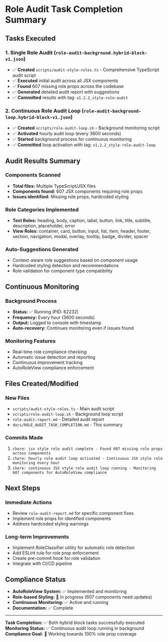 # Role Audit Task Completion Summary

## Tasks Executed

### 1. Single Role Audit (`role-audit-background.hybrid-block-v1.json`)
- ✅ **Created** `scripts/audit-style-roles.ts` - Comprehensive TypeScript audit script
- ✅ **Executed** initial audit across all JSX components
- ✅ **Found** 607 missing role props across the codebase
- ✅ **Generated** detailed audit report with suggestions
- ✅ **Committed** results with tag: `v1.2.2_style-role-audit`

### 2. Continuous Role Audit Loop (`role-audit-background-loop.hybrid-block-v1.json`)
- ✅ **Created** `scripts/role-audit-loop.sh` - Background monitoring script
- ✅ **Activated** hourly audit loop (every 3600 seconds)
- ✅ **Started** background process for continuous monitoring
- ✅ **Committed** loop activation with tag: `v1.2.2_style-role-audit-loop`

## Audit Results Summary

### Components Scanned
- **Total files:** Multiple TypeScript/JSX files
- **Components found:** 607 JSX components requiring role props
- **Issues identified:** Missing role props, hardcoded styling

### Role Categories Implemented
- **Text Roles:** heading, body, caption, label, button, link, title, subtitle, description, placeholder, error
- **View Roles:** container, card, button, input, list, item, header, footer, section, navigation, modal, overlay, tooltip, badge, divider, spacer

### Auto-Suggestions Generated
- Context-aware role suggestions based on component usage
- Hardcoded styling detection and recommendations
- Role validation for component type compatibility

## Continuous Monitoring

### Background Process
- **Status:** ✅ Running (PID: 62232)
- **Frequency:** Every hour (3600 seconds)
- **Output:** Logged to console with timestamp
- **Auto-recovery:** Continues monitoring even if issues found

### Monitoring Features
- Real-time role compliance checking
- Automatic issue detection and reporting
- Continuous improvement tracking
- AutoRoleView compliance enforcement

## Files Created/Modified

### New Files
- `scripts/audit-style-roles.ts` - Main audit script
- `scripts/role-audit-loop.sh` - Background loop script
- `role-audit-report.md` - Detailed audit report
- `docs/ROLE_AUDIT_TASK_COMPLETION.md` - This summary

### Commits Made
1. `chore: jsx style role audit complete - Found 607 missing role props across components`
2. `chore: hourly role audit loop activated - Continuous JSX style role monitoring every hour`
3. `chore: continuous JSX style role audit loop running - Monitoring 607 components for AutoRoleView compliance`

## Next Steps

### Immediate Actions
- Review `role-audit-report.md` for specific component fixes
- Implement role props for identified components
- Address hardcoded styling warnings

### Long-term Improvements
- Implement RoleClassifier utility for automatic role detection
- Add ESLint rule for role prop enforcement
- Create pre-commit hook for role validation
- Integrate with CI/CD pipeline

## Compliance Status

- **AutoRoleView System:** ✅ Implemented and monitoring
- **Role-based Styling:** 🔄 In progress (607 components need updates)
- **Continuous Monitoring:** ✅ Active and running
- **Documentation:** ✅ Complete

---

**Task Completion:** ✅ Both hybrid block tasks successfully executed
**Monitoring Status:** ✅ Continuous audit loop running in background
**Compliance Goal:** 🔄 Working towards 100% role prop coverage 